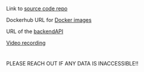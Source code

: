 
Link to [source code repo](https://github.com/disclaimedication/nagpk8s)

Dockerhub URL for [Docker images](https://hub.docker.com/repository/docker/auscryptic/nagp/general)

URL of the [backendAPI](http://35.239.19.127/get/students)

[Video recording](https://drive.google.com/file/d/1t6GCDScpxeog90dWZclvf-kgqquQmBLB/view?usp=sharing)

#
PLEASE REACH OUT IF ANY DATA IS INACCESSIBLE!!